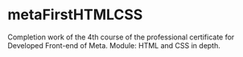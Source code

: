 # metaFirstHTMLCSS
Completion work of the 4th course of the professional certificate for Developed Front-end of Meta. Module: HTML and CSS in depth.
